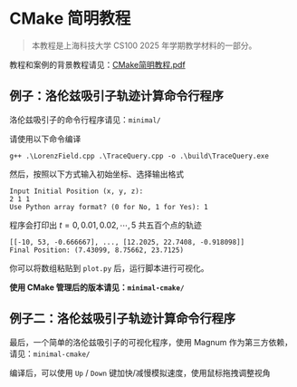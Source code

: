 # CMake 简明教程

> 本教程是上海科技大学 CS100 2025 年学期教学材料的一部分。

教程和案例的背景教程请见：[CMake简明教程.pdf](./CMake简明教程.pdf)

## 例子：洛伦兹吸引子轨迹计算命令行程序

洛伦兹吸引子的命令行程序请见：`minimal/`

请使用以下命令编译

```
g++ .\LorenzField.cpp .\TraceQuery.cpp -o .\build\TraceQuery.exe
```

然后，按照以下方式输入初始坐标、选择输出格式

```
Input Initial Position (x, y, z):
2 1 1
Use Python array format? (0 for No, 1 for Yes): 1
```

程序会打印出 $t=0,0.01,0.02,\cdots,5$ 共五百个点的轨迹

```
[[-10, 53, -0.666667], ..., [12.2025, 22.7408, -0.918098]]
Final Position: (7.43099, 8.75662, 23.7125)
```

你可以将数组粘贴到 `plot.py` 后，运行脚本进行可视化。

**使用 CMake 管理后的版本请见：`minimal-cmake/`**

## 例子二：洛伦兹吸引子轨迹计算命令行程序

最后，一个简单的洛伦兹吸引子的可视化程序，使用 Magnum 作为第三方依赖，请见：`minimal-cmake/`

编译后，可以使用 `Up` / `Down` 键加快/减慢模拟速度，使用鼠标拖拽调整视角